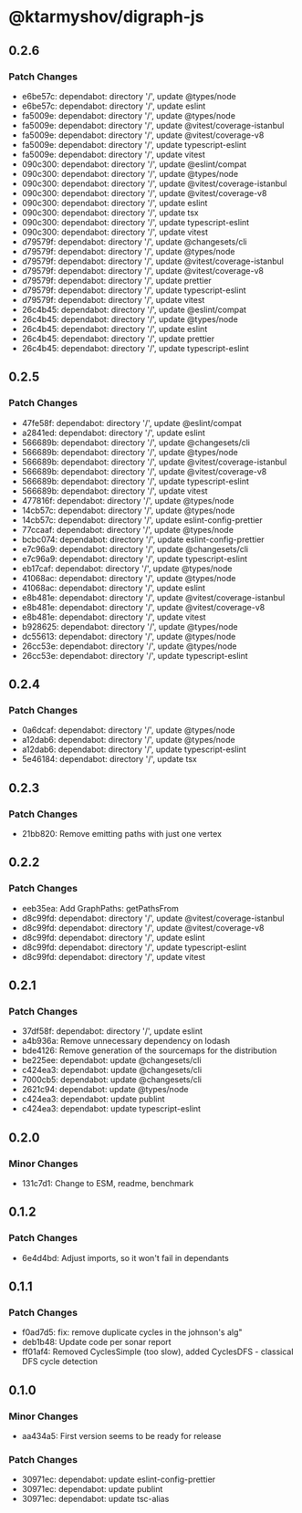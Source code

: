 # @ktarmyshov/digraph-js

## 0.2.6

### Patch Changes

- e6be57c: dependabot: directory '/', update @types/node
- e6be57c: dependabot: directory '/', update eslint
- fa5009e: dependabot: directory '/', update @types/node
- fa5009e: dependabot: directory '/', update @vitest/coverage-istanbul
- fa5009e: dependabot: directory '/', update @vitest/coverage-v8
- fa5009e: dependabot: directory '/', update typescript-eslint
- fa5009e: dependabot: directory '/', update vitest
- 090c300: dependabot: directory '/', update @eslint/compat
- 090c300: dependabot: directory '/', update @types/node
- 090c300: dependabot: directory '/', update @vitest/coverage-istanbul
- 090c300: dependabot: directory '/', update @vitest/coverage-v8
- 090c300: dependabot: directory '/', update eslint
- 090c300: dependabot: directory '/', update tsx
- 090c300: dependabot: directory '/', update typescript-eslint
- 090c300: dependabot: directory '/', update vitest
- d79579f: dependabot: directory '/', update @changesets/cli
- d79579f: dependabot: directory '/', update @types/node
- d79579f: dependabot: directory '/', update @vitest/coverage-istanbul
- d79579f: dependabot: directory '/', update @vitest/coverage-v8
- d79579f: dependabot: directory '/', update prettier
- d79579f: dependabot: directory '/', update typescript-eslint
- d79579f: dependabot: directory '/', update vitest
- 26c4b45: dependabot: directory '/', update @eslint/compat
- 26c4b45: dependabot: directory '/', update @types/node
- 26c4b45: dependabot: directory '/', update eslint
- 26c4b45: dependabot: directory '/', update prettier
- 26c4b45: dependabot: directory '/', update typescript-eslint

## 0.2.5

### Patch Changes

- 47fe58f: dependabot: directory '/', update @eslint/compat
- a2841ed: dependabot: directory '/', update eslint
- 566689b: dependabot: directory '/', update @changesets/cli
- 566689b: dependabot: directory '/', update @types/node
- 566689b: dependabot: directory '/', update @vitest/coverage-istanbul
- 566689b: dependabot: directory '/', update @vitest/coverage-v8
- 566689b: dependabot: directory '/', update typescript-eslint
- 566689b: dependabot: directory '/', update vitest
- 477816f: dependabot: directory '/', update @types/node
- 14cb57c: dependabot: directory '/', update @types/node
- 14cb57c: dependabot: directory '/', update eslint-config-prettier
- 77ccaaf: dependabot: directory '/', update @types/node
- bcbc074: dependabot: directory '/', update eslint-config-prettier
- e7c96a9: dependabot: directory '/', update @changesets/cli
- e7c96a9: dependabot: directory '/', update typescript-eslint
- eb17caf: dependabot: directory '/', update @types/node
- 41068ac: dependabot: directory '/', update @types/node
- 41068ac: dependabot: directory '/', update eslint
- e8b481e: dependabot: directory '/', update @vitest/coverage-istanbul
- e8b481e: dependabot: directory '/', update @vitest/coverage-v8
- e8b481e: dependabot: directory '/', update vitest
- b928625: dependabot: directory '/', update @types/node
- dc55613: dependabot: directory '/', update @types/node
- 26cc53e: dependabot: directory '/', update @types/node
- 26cc53e: dependabot: directory '/', update typescript-eslint

## 0.2.4

### Patch Changes

- 0a6dcaf: dependabot: directory '/', update @types/node
- a12dab6: dependabot: directory '/', update @types/node
- a12dab6: dependabot: directory '/', update typescript-eslint
- 5e46184: dependabot: directory '/', update tsx

## 0.2.3

### Patch Changes

- 21bb820: Remove emitting paths with just one vertex

## 0.2.2

### Patch Changes

- eeb35ea: Add GraphPaths: getPathsFrom
- d8c99fd: dependabot: directory '/', update @vitest/coverage-istanbul
- d8c99fd: dependabot: directory '/', update @vitest/coverage-v8
- d8c99fd: dependabot: directory '/', update eslint
- d8c99fd: dependabot: directory '/', update typescript-eslint
- d8c99fd: dependabot: directory '/', update vitest

## 0.2.1

### Patch Changes

- 37df58f: dependabot: directory '/', update eslint
- a4b936a: Remove unnecessary dependency on lodash
- bde4126: Remove generation of the sourcemaps for the distribution
- be225ee: dependabot: update @changesets/cli
- c424ea3: dependabot: update @changesets/cli
- 7000cb5: dependabot: update @changesets/cli
- 2621c94: dependabot: update @types/node
- c424ea3: dependabot: update publint
- c424ea3: dependabot: update typescript-eslint

## 0.2.0

### Minor Changes

- 131c7d1: Change to ESM, readme, benchmark

## 0.1.2

### Patch Changes

- 6e4d4bd: Adjust imports, so it won't fail in dependants

## 0.1.1

### Patch Changes

- f0ad7d5: fix: remove duplicate cycles in the johnson's alg"
- deb1b48: Update code per sonar report
- ff01af4: Removed CyclesSimple (too slow), added CyclesDFS - classical DFS cycle detection

## 0.1.0

### Minor Changes

- aa434a5: First version seems to be ready for release

### Patch Changes

- 30971ec: dependabot: update eslint-config-prettier
- 30971ec: dependabot: update publint
- 30971ec: dependabot: update tsc-alias

